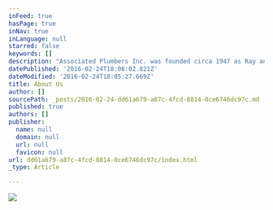 ```yaml
---
inFeed: true
hasPage: true
inNav: true
inLanguage: null
starred: false
keywords: []
description: "Associated Plumbers Inc. was founded circa 1947 as Ray and Reynolds Plumbing.  New construction was the primary focus of the firm until the 1960's when the firm went into service work and retail sales of plumbing parts and fixtures and become the largest service only Plumbing firm in the Little Rock area. The sales counter has the largest selection of rare and hard to find plumbing repair parts in this area and possibly the state. Associated Plumbers website went live on the web in September 1996. The On-Line store began selling products June 2001. In September 2002 we began using Flat rate pricing and Client Plumbing Program Plan.  Associated Plumbers Inc. has always been one of Central Arkansas's most admired plumbing firms. Concerns with the quality of its workmanship, no matter how large or small the project may be, have resulted in repeat clients for decades  Associated Plumbers Inc. are proud members of The Pulaski County Master Plumbers Association, Central Arkansas Joint Apprenticeship Training for the Plumbing Industry, Plumbing, Heating, Cooling Contractors-National Association, Arkansas Gas Association, Better Business Bureau, Clint Reynolds Plumbing was one of the founding members of the Pulaski County Master Plumbers Association and Central Arkansas Joint Apprenticeship Training For The Plumbing Industry back in the 1950's  You will also have the peace of mind knowing that we comply with all codes, licenses and laws.  Don’t fall into the trap of hiring a plumbing company that is able to offer a cheaper price because they operate without a license, don’t obtain the required permits, or carry adequate insurance. Associated Plumbers, Inc. is a licensed contractor and pulls municipal and state permits as required. Associated Plumbers, Inc. is insured for Workers Compensation and for liability insurance.   Compliance with codes and adequate insurance is important to you for liability reasons. If a worker is injured and the contractor is not insured, you can be held liable. Or, if there is an insurance claim due to a fire or an accident that is related to unlicensed work or work for which no permit was obtained, your insurance company may dispute the claim. You also want to avoid questions related to workmanship when you sell the house, which may end up costing you more than the original repair to correct.   With Associated Plumbers, Inc., you have peace of mind knowing that you are working with a company that has an established reputation and is only interested in doing the best job possible.  If you are looking for a Plumber, please call us today at 501-666-9483 or complete our Online service requests."
datePublished: '2016-02-24T18:06:02.821Z'
dateModified: '2016-02-24T18:05:27.669Z'
title: About Us
author: []
sourcePath: _posts/2016-02-24-dd61a679-a87c-4fcd-8814-0ce6746dc97c.md
published: true
authors: []
publisher:
  name: null
  domain: null
  url: null
  favicon: null
url: dd61a679-a87c-4fcd-8814-0ce6746dc97c/index.html
_type: Article

---
```

![](https://the-grid-user-content.s3-us-west-2.amazonaws.com/3cfed2a2-c480-4c23-9cfc-0eac78dd17b7.gif)